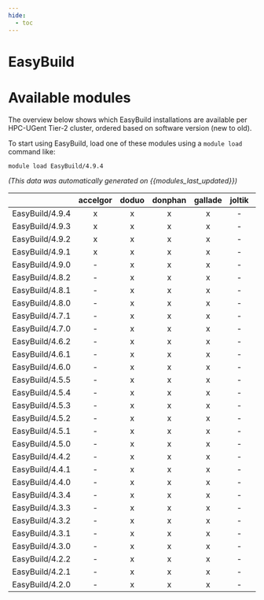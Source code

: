 ```yaml
---
hide:
  - toc
---
```


EasyBuild
=========

# Available modules


The overview below shows which EasyBuild installations are available per HPC-UGent Tier-2 cluster, ordered based on software version (new to old).

To start using EasyBuild, load one of these modules using a `module load` command like:

```shell
module load EasyBuild/4.9.4
```

*(This data was automatically generated on {{modules_last_updated}})*  

| |accelgor|doduo|donphan|gallade|joltik|shinx|skitty|
| :---: | :---: | :---: | :---: | :---: | :---: | :---: | :---: |
|EasyBuild/4.9.4|x|x|x|x|-|x|x|
|EasyBuild/4.9.3|x|x|x|x|-|x|x|
|EasyBuild/4.9.2|x|x|x|x|-|x|x|
|EasyBuild/4.9.1|x|x|x|x|-|x|x|
|EasyBuild/4.9.0|-|x|x|x|-|-|-|
|EasyBuild/4.8.2|-|x|x|x|-|-|-|
|EasyBuild/4.8.1|-|x|x|x|-|-|-|
|EasyBuild/4.8.0|-|x|x|x|-|-|-|
|EasyBuild/4.7.1|-|x|x|x|-|-|-|
|EasyBuild/4.7.0|-|x|x|x|-|-|-|
|EasyBuild/4.6.2|-|x|x|x|-|-|-|
|EasyBuild/4.6.1|-|x|x|x|-|-|-|
|EasyBuild/4.6.0|-|x|x|x|-|-|-|
|EasyBuild/4.5.5|-|x|x|x|-|-|-|
|EasyBuild/4.5.4|-|x|x|x|-|-|-|
|EasyBuild/4.5.3|-|x|x|x|-|-|-|
|EasyBuild/4.5.2|-|x|x|x|-|-|-|
|EasyBuild/4.5.1|-|x|x|x|-|-|-|
|EasyBuild/4.5.0|-|x|x|x|-|-|-|
|EasyBuild/4.4.2|-|x|x|x|-|-|-|
|EasyBuild/4.4.1|-|x|x|x|-|-|-|
|EasyBuild/4.4.0|-|x|x|x|-|-|-|
|EasyBuild/4.3.4|-|x|x|x|-|-|-|
|EasyBuild/4.3.3|-|x|x|x|-|-|-|
|EasyBuild/4.3.2|-|x|x|x|-|-|-|
|EasyBuild/4.3.1|-|x|x|x|-|-|-|
|EasyBuild/4.3.0|-|x|x|x|-|-|-|
|EasyBuild/4.2.2|-|x|x|x|-|-|-|
|EasyBuild/4.2.1|-|x|x|x|-|-|-|
|EasyBuild/4.2.0|-|x|x|x|-|-|-|

